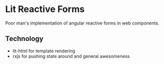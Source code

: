 # Lit Reactive Forms
Poor man's implementation of angular reactive forms in web components.

## Technology
- lit-html for template rendering
- rxjs for pushing state around and general awesomeness


